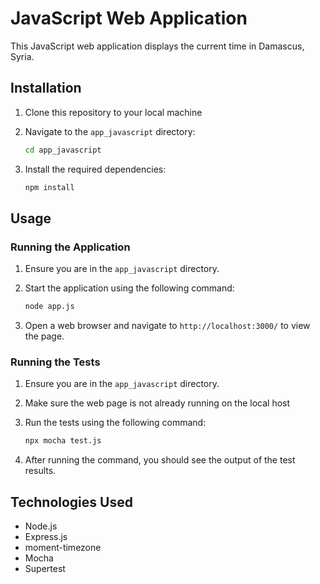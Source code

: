 # JavaScript Web Application

This JavaScript web application displays the current time in Damascus, Syria.

## Installation

1. Clone this repository to your local machine

2. Navigate to the `app_javascript` directory:

    ```bash
    cd app_javascript
    ```

3. Install the required dependencies:

    ```bash
    npm install
    ```

## Usage

### Running the Application

1. Ensure you are in the `app_javascript` directory.

2. Start the application using the following command:

    ```bash
    node app.js
    ```

3. Open a web browser and navigate to `http://localhost:3000/` to view the page.
### Running the Tests

1. Ensure you are in the `app_javascript` directory.

2. Make sure the web page is not already running on the local host

3. Run the tests using the following command:

    ```bash
    npx mocha test.js
    ```

4. After running the command, you should see the output of the test results.

## Technologies Used

- Node.js
- Express.js
- moment-timezone
- Mocha
- Supertest